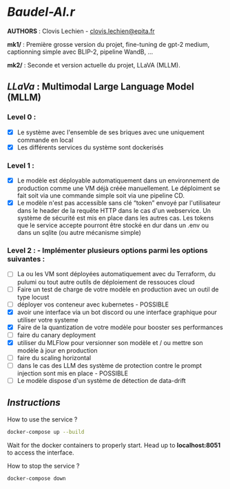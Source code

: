 # ***Baudel-AI.r***
**AUTHORS** : Clovis Lechien - clovis.lechien@epita.fr

**mk1/** : Première grosse version du projet, fine-tuning de gpt-2 medium, captionning simple avec BLIP-2, pipeline WandB, ...

**mk2/** : Seconde et version actuelle du projet, LLaVA (MLLM).

## ***LLaVa*** : Multimodal Large Language Model (MLLM) 
### **Level 0** :
- [x] Le système avec l'ensemble de ses briques avec  une uniquement commande en local 
- [x] Les différents services du système sont dockerisés

### **Level 1** :
- [x] Le modèle est déployable automatiquement dans un environnement de production comme une VM déjà créée manuellement. Le déploiment se fait  soit via une commande simple soit via une pipeline CD. 
- [x] Le modèle n'est pas accessible sans clé “token” envoyé par l'utilisateur dans le header de la requête HTTP dans le cas d'un webservice. Un système de sécurité est mis en place dans les autres cas. Les tokens que le service accepte pourront être stocké en dur dans un .env ou dans un sqlite (ou autre mécanisme simple)

### **Level 2** : - Implémenter plusieurs options parmi les options suivantes : 

- [ ] La ou les VM sont déployées automatiquement avec du Terraform, du pulumi ou tout autre outils de déploiement de ressouces cloud
- [ ] Faire un test de charge de votre modèle en production avec un outil de type locust
- [ ] déployer vos conteneur avec kubernetes - POSSIBLE
- [x] avoir une interface via un bot discord ou une interface graphique pour utiliser votre systeme
- [x] Faire de la quantization de votre modèle pour booster ses performances
- [ ] faire du canary deployment
- [x] utiliser du MLFlow pour versionner son modèle et / ou mettre son modèle à jour en production
- [ ] faire du scaling horizontal
- [ ] dans le cas des LLM des système de protection contre le prompt injection sont mis en place - POSSIBLE
- [ ] Le modèle dispose d'un système de détection de data-drift 

## ***Instructions***

How to use the service ?
```bash
docker-compose up --build
```
Wait for the docker containers to properly start.
Head up to **localhost:8051** to access the interface.

How to stop the service ?
```bash
docker-compose down
```
